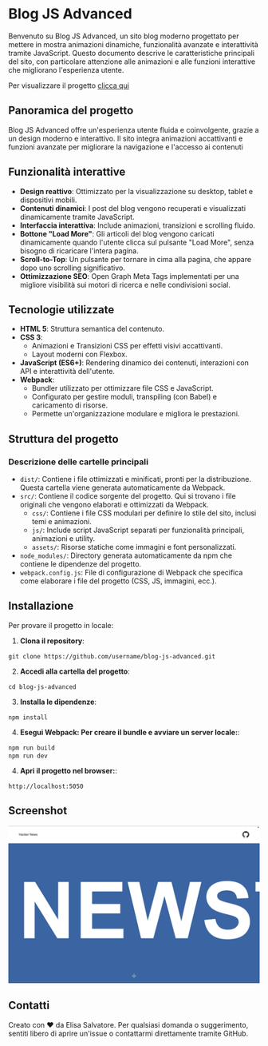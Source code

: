 # Blog JS Advanced

Benvenuto su Blog JS Advanced, un sito blog moderno progettato per mettere in mostra animazioni dinamiche, funzionalità avanzate e interattività tramite JavaScript. Questo documento descrive le caratteristiche principali del sito, con particolare attenzione alle animazioni e alle funzioni interattive che migliorano l'esperienza utente.

Per visualizzare il progetto [clicca qui](https://blog-js-advanced.netlify.app/)

## Panoramica del progetto

Blog JS Advanced offre un'esperienza utente fluida e coinvolgente, grazie a un design moderno e interattivo. Il sito integra animazioni accattivanti e funzioni avanzate per migliorare la navigazione e l'accesso ai contenuti

## Funzionalità interattive

- **Design reattivo**: Ottimizzato per la visualizzazione su desktop, tablet e dispositivi mobili.
- **Contenuti dinamici**: I post del blog vengono recuperati e visualizzati dinamicamente tramite JavaScript.
- **Interfaccia interattiva**: Include animazioni, transizioni e scrolling fluido.
- **Bottone "Load More"**: Gli articoli del blog vengono caricati dinamicamente quando l'utente clicca sul pulsante "Load More", senza bisogno di ricaricare l'intera pagina.
- **Scroll-to-Top**: Un pulsante per tornare in cima alla pagina, che appare dopo uno scrolling significativo.
- **Ottimizzazione SEO**: Open Graph Meta Tags implementati per una migliore visibilità sui motori di ricerca e nelle condivisioni social.

## Tecnologie utilizzate

- **HTML 5**: Struttura semantica del contenuto.
- **CSS 3**:
  - Animazioni e Transizioni CSS per effetti visivi accattivanti.
  - Layout moderni con Flexbox.
- **JavaScript (ES6+)**: Rendering dinamico dei contenuti, interazioni con API e interattività dell'utente.
- **Webpack**:
  - Bundler utilizzato per ottimizzare file CSS e JavaScript.
  - Configurato per gestire moduli, transpiling (con Babel) e caricamento di risorse.
  - Permette un'organizzazione modulare e migliora le prestazioni.

## Struttura del progetto

### Descrizione delle cartelle principali

- `dist/`: Contiene i file ottimizzati e minificati, pronti per la distribuzione. Questa cartella viene generata automaticamente da Webpack.
- `src/`: Contiene il codice sorgente del progetto. Qui si trovano i file originali che vengono elaborati e ottimizzati da Webpack.
  - `css/`: Contiene i file CSS modulari per definire lo stile del sito, inclusi temi e animazioni.
  - `js/`: Include script JavaScript separati per funzionalità principali, animazioni e utility.
  - `assets/`: Risorse statiche come immagini e font personalizzati.
- `node_modules/`: Directory generata automaticamente da npm che contiene le dipendenze del progetto.
- `webpack.config.js`: File di configurazione di Webpack che specifica come elaborare i file del progetto (CSS, JS, immagini, ecc.).

## Installazione

Per provare il progetto in locale:

1. **Clona il repository**:

```
git clone https://github.com/username/blog-js-advanced.git
```

2. **Accedi alla cartella del progetto**:

```
cd blog-js-advanced
```

3. **Installa le dipendenze**:

```
npm install
```

4. **Esegui Webpack: Per creare il bundle e avviare un server locale:**:

```
npm run build
npm run dev
```

4. **Apri il progetto nel browser:**:

```
http://localhost:5050
```

## Screenshot

<img class="w-100" src="./src/assets/images/screenshot-blogjs.png" alt="Blog Advanced JS"/>

## Contatti

Creato con ❤️ da Elisa Salvatore. Per qualsiasi domanda o suggerimento, sentiti libero di aprire un'issue o contattarmi direttamente tramite GitHub.
